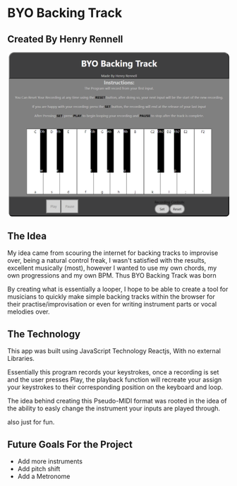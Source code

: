 # BYO Backing Track
## Created By Henry Rennell

![Screenshot](public/screenshot.png)

## The Idea

My idea came from scouring the internet for backing tracks to improvise over, being a natural control freak, I wasn't satisfied with the results, excellent musically (most), however I wanted to use my own chords, my own progressions and my own BPM. Thus BYO Backing Track was born

By creating what is essentially a looper, I hope to be able to create a tool for musicians to quickly make simple backing tracks within the browser for their practise/improvisation or even for writing instrument parts or vocal melodies over.



## The Technology

This app was built using JavaScript Technology Reactjs, With no external Libraries. 


Essentially this program records your keystrokes, once a recording is set and the user presses Play, the playback function will recreate your assign your keystrokes to their corresponding position on the keyboard and loop.

The idea behind creating this Pseudo-MIDI format was rooted in the idea of the ability to easly change the instrument your inputs are played through. 

also just for fun.

## Future Goals For the Project
- Add more instruments
- Add pitch shift
- Add a Metronome